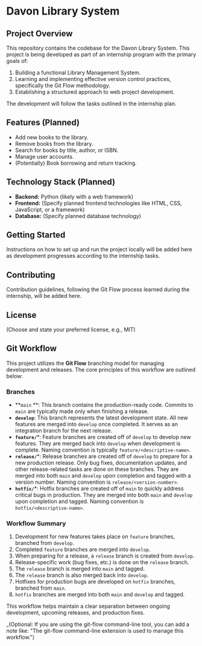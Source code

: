 # Davon Library System

## Project Overview

This repository contains the codebase for the Davon Library System. This project is being developed as part of an internship program with the primary goals of:

1.  Building a functional Library Management System.
2.  Learning and implementing effective version control practices, specifically the Git Flow methodology.
3.  Establishing a structured approach to web project development.

The development will follow the tasks outlined in the internship plan.

## Features (Planned)

-   Add new books to the library.
-   Remove books from the library.
-   Search for books by title, author, or ISBN.
-   Manage user accounts.
-   (Potentially) Book borrowing and return tracking.

## Technology Stack (Planned)

-   **Backend:** Python (likely with a web framework)
-   **Frontend:** (Specify planned frontend technologies like HTML, CSS, JavaScript, or a framework)
-   **Database:** (Specify planned database technology)

## Getting Started

Instructions on how to set up and run the project locally will be added here as development progresses according to the internship tasks.

## Contributing

Contribution guidelines, following the Git Flow process learned during the internship, will be added here.

## License

(Choose and state your preferred license, e.g., MIT)


## Git Workflow

This project utilizes the **Git Flow** branching model for managing development and releases. The core principles of this workflow are outlined below:

### Branches

* **`main` **: This branch contains the production-ready code. Commits to `main` are typically made only when finishing a release.
* **`develop`**: This branch represents the latest development state. All new features are merged into `develop` once completed. It serves as an integration branch for the next release.
* **`feature/`***: Feature branches are created off of `develop` to develop new features. They are merged back into `develop` when development is complete. Naming convention is typically `feature/<descriptive-name>`.
* **`release/`***: Release branches are created off of `develop` to prepare for a new production release. Only bug fixes, documentation updates, and other release-related tasks are done on these branches. They are merged into both `main` and `develop` upon completion and tagged with a version number. Naming convention is `release/<version-number>`.
* **`hotfix/`***: Hotfix branches are created off of `main` to quickly address critical bugs in production. They are merged into both `main` and `develop` upon completion and tagged. Naming convention is `hotfix/<descriptive-name>`.

### Workflow Summary

1.  Development for new features takes place on `feature` branches, branched from `develop`.
2.  Completed `feature` branches are merged into `develop`.
3.  When preparing for a release, a `release` branch is created from `develop`.
4.  Release-specific work (bug fixes, etc.) is done on the `release` branch.
5.  The `release` branch is merged into `main` and tagged.
6.  The `release` branch is also merged back into `develop`.
7.  Hotfixes for production bugs are developed on `hotfix` branches, branched from `main`.
8.  `hotfix` branches are merged into both `main` and `develop` and tagged.

This workflow helps maintain a clear separation between ongoing development, upcoming releases, and production fixes.

_(Optional: If you are using the git-flow command-line tool, you can add a note like: "The git-flow command-line extension is used to manage this workflow.")